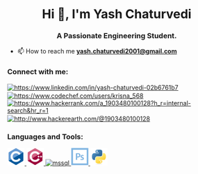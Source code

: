 <h1 align="center">Hi 👋, I'm Yash Chaturvedi</h1>
<h3 align="center">A Passionate Engineering Student.</h3>

- 📫 How to reach me **yash.chaturvedi2001@gmail.com**

<h3 align="left">Connect with me:</h3>
<p align="left">
<a href="https://www.linkedin.com/in/yash-chaturvedi-02b6761b7" target="blank"><img align="center" src="https://raw.githubusercontent.com/rahuldkjain/github-profile-readme-generator/master/src/images/icons/Social/linked-in-alt.svg" alt="https://www.linkedin.com/in/yash-chaturvedi-02b6761b7" height="30" width="40" /></a>
<a href="https://www.codechef.com/users/https://www.codechef.com/users/krisna_568" target="blank"><img align="center" src="https://cdn.jsdelivr.net/npm/simple-icons@3.1.0/icons/codechef.svg" alt="https://www.codechef.com/users/krisna_568" height="30" width="40" /></a>
<a href="https://www.hackerrank.com/https://www.hackerrank.com/a_1903480100128?h_r=internal-search&hr_r=1" target="blank"><img align="center" src="https://raw.githubusercontent.com/rahuldkjain/github-profile-readme-generator/master/src/images/icons/Social/hackerrank.svg" alt="https://www.hackerrank.com/a_1903480100128?h_r=internal-search&hr_r=1" height="30" width="40" /></a>
<a href="https://www.hackerearth.com/http://www.hackerearth.com/@1903480100128" target="blank"><img align="center" src="https://raw.githubusercontent.com/rahuldkjain/github-profile-readme-generator/master/src/images/icons/Social/hackerearth.svg" alt="http://www.hackerearth.com/@1903480100128" height="30" width="40" /></a>
</p>

<h3 align="left">Languages and Tools:</h3>
<p align="left"> <a href="https://www.cprogramming.com/" target="_blank"> <img src="https://raw.githubusercontent.com/devicons/devicon/master/icons/c/c-original.svg" alt="c" width="40" height="40"/> </a> <a href="https://www.w3schools.com/cpp/" target="_blank"> <img src="https://raw.githubusercontent.com/devicons/devicon/master/icons/cplusplus/cplusplus-original.svg" alt="cplusplus" width="40" height="40"/> </a> <a href="https://www.microsoft.com/en-us/sql-server" target="_blank"> <img src="https://www.svgrepo.com/show/303229/microsoft-sql-server-logo.svg" alt="mssql" width="40" height="40"/> </a> <a href="https://www.photoshop.com/en" target="_blank"> <img src="https://raw.githubusercontent.com/devicons/devicon/master/icons/photoshop/photoshop-line.svg" alt="photoshop" width="40" height="40"/> </a> <a href="https://www.python.org" target="_blank"> <img src="https://raw.githubusercontent.com/devicons/devicon/master/icons/python/python-original.svg" alt="python" width="40" height="40"/> </a> </p>

